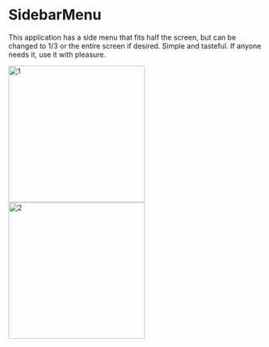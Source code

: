 # SidebarMenu
This application has a side menu that fits half the screen, but can be changed to 1/3 or the entire screen if desired.
Simple and tasteful.
If anyone needs it, use it with pleasure.


<img width="270" alt="1" src="https://github.com/NikolayGrinko/SidebarMenu/assets/112849355/470ef969-8e7d-416d-abad-e7f90a626704">

<img width="270" alt="2" src="https://github.com/NikolayGrinko/SidebarMenu/assets/112849355/73a49300-3a73-40d3-b654-86ef922d880b">
